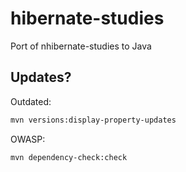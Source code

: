 # hibernate-studies
Port of nhibernate-studies to Java

## Updates?

Outdated:

```bash
mvn versions:display-property-updates
```

OWASP:

```bash
mvn dependency-check:check
```